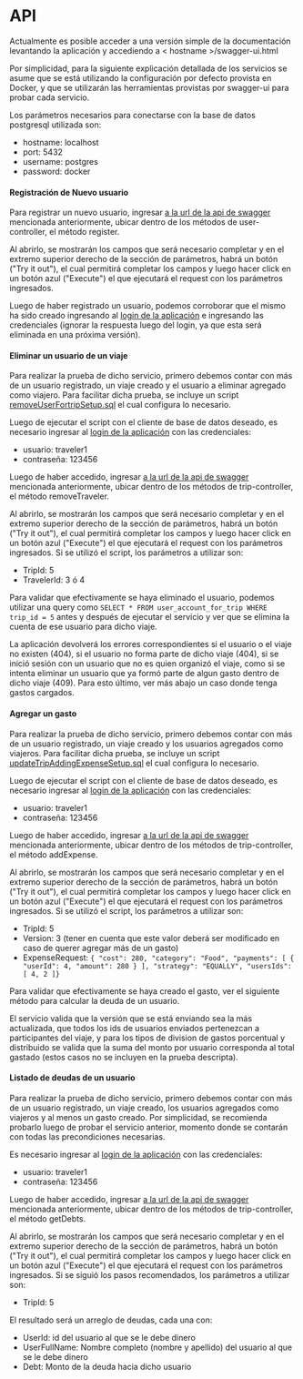 # API

Actualmente es posible acceder a una versión simple de la documentación levantando la aplicación y accediendo a < hostname >/swagger-ui.html

Por simplicidad, para la siguiente explicación detallada de los servicios se asume que se está utilizando la configuración por defecto provista en Docker, y que se utilizarán las herramientas provistas por swagger-ui para probar cada servicio.

Los parámetros necesarios para conectarse con la base de datos postgresql utilizada son:
-  hostname: localhost
-  port: 5432
-  username: postgres
-  password: docker

#### Registración de Nuevo usuario

Para registrar un nuevo usuario, ingresar [a la url de la api de swagger](http://localhost:8080/swagger-ui.html) mencionada anteriormente, ubicar dentro de los métodos de user-controller, el método register.

Al abrirlo, se mostrarán los campos que será necesario completar y en el extremo superior derecho de la sección de parámetros, habrá un botón ("Try it out"), el cual permitirá completar los campos y luego hacer click en un botón azul ("Execute") el que ejecutará el request con los parámetros ingresados.

Luego de haber registrado un usuario, podemos corroborar que el mismo ha sido creado ingresando al [login de la aplicación](http://localhost:8080/login) e ingresando las credenciales (ignorar la respuesta luego del login, ya que esta será eliminada en una próxima versión).

#### Eliminar un usuario de un viaje

Para realizar la prueba de dicho servicio, primero debemos contar con más de un usuario registrado, un viaje creado y el usuario a eliminar agregado como viajero. Para facilitar dicha prueba, se incluye un script [removeUserFortripSetup.sql](../test/removeUserForTripSetup.sql) el cual configura lo necesario.

Luego de ejecutar el script con el cliente de base de datos deseado, es necesario ingresar al [login de la aplicación](http://localhost:8080/login) con las credenciales:
- usuario: traveler1
- contraseña: 123456

Luego de haber accedido, ingresar [a la url de la api de swagger](http://localhost:8080/swagger-ui.html) mencionada anteriormente, ubicar dentro de los métodos de trip-controller, el método removeTraveler.
                         
Al abrirlo, se mostrarán los campos que será necesario completar y en el extremo superior derecho de la sección de parámetros, habrá un botón ("Try it out"), el cual permitirá completar los campos y luego hacer click en un botón azul ("Execute") el que ejecutará el request con los parámetros ingresados. Si se utilizó el script, los parámetros a utilizar son:
- TripId: 5
- TravelerId: 3 ó 4

Para validar que efectivamente se haya eliminado el usuario, podemos utilizar una query como `SELECT * FROM user_account_for_trip WHERE trip_id = 5` antes y después de ejecutar el servicio y ver que se elimina la cuenta de ese usuario para dicho viaje.

La aplicación devolverá los errores correspondientes si el usuario o el viaje no existen (404), si el usuario no forma parte de dicho viaje (404), si se inició sesión con un usuario que no es quien organizó el viaje, como si se intenta eliminar un usuario que ya formó parte de algun gasto dentro de dicho viaje (409). Para esto último, ver más abajo un caso donde tenga gastos cargados.

#### Agregar un gasto

Para realizar la prueba de dicho servicio, primero debemos contar con más de un usuario registrado, un viaje creado y los usuarios agregados como viajeros. Para facilitar dicha prueba, se incluye un script [updateTripAddingExpenseSetup.sql](../test/updateTripAddingExpenseSetup.sql) el cual configura lo necesario.

Luego de ejecutar el script con el cliente de base de datos deseado, es necesario ingresar al [login de la aplicación](http://localhost:8080/login) con las credenciales:
- usuario: traveler1
- contraseña: 123456

Luego de haber accedido, ingresar [a la url de la api de swagger](http://localhost:8080/swagger-ui.html) mencionada anteriormente, ubicar dentro de los métodos de trip-controller, el método addExpense.
                         
Al abrirlo, se mostrarán los campos que será necesario completar y en el extremo superior derecho de la sección de parámetros, habrá un botón ("Try it out"), el cual permitirá completar los campos y luego hacer click en un botón azul ("Execute") el que ejecutará el request con los parámetros ingresados. Si se utilizó el script, los parámetros a utilizar son:
- TripId: 5
- Version: 3 (tener en cuenta que este valor deberá ser modificado en caso de querer agregar más de un gasto)
- ExpenseRequest: `{ "cost": 280, "category": "Food", "payments": [ { "userId": 4, "amount": 280 } ], "strategy": "EQUALLY", "usersIds": [ 4, 2 ]}`
 
Para validar que efectivamente se haya creado el gasto, ver el siguiente método para calcular la deuda de un usuario.

El servicio valida que la versión que se está enviando sea la más actualizada, que todos los ids de usuarios enviados pertenezcan a participantes del viaje, y para los tipos de division de gastos porcentual y distribuido se valida que la suma del monto por usuario corresponda al total gastado (estos casos no se incluyen en la prueba descripta). 

#### Listado de deudas de un usuario

Para realizar la prueba de dicho servicio, primero debemos contar con más de un usuario registrado, un viaje creado, los usuarios agregados como viajeros y al menos un gasto creado. Por simplicidad, se recomienda probarlo luego de probar el servicio anterior, momento donde se contarán con todas las precondiciones necesarias.

Es necesario ingresar al [login de la aplicación](http://localhost:8080/login) con las credenciales:
- usuario: traveler1
- contraseña: 123456

Luego de haber accedido, ingresar [a la url de la api de swagger](http://localhost:8080/swagger-ui.html) mencionada anteriormente, ubicar dentro de los métodos de trip-controller, el método getDebts.
                         
Al abrirlo, se mostrarán los campos que será necesario completar y en el extremo superior derecho de la sección de parámetros, habrá un botón ("Try it out"), el cual permitirá completar los campos y luego hacer click en un botón azul ("Execute") el que ejecutará el request con los parámetros ingresados. Si se siguió los pasos recomendados, los parámetros a utilizar son:
- TripId: 5

El resultado será un arreglo de deudas, cada una con:
- UserId: id del usuario al que se le debe dinero
- UserFullName: Nombre completo (nombre y apellido) del usuario al que se le debe dinero
- Debt: Monto de la deuda hacia dicho usuario
